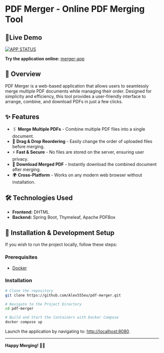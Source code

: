 # PDF Merger - Online PDF Merging Tool

## 🚀Live Demo
[![APP STATUS](https://img.shields.io/badge/app%20status-up-brightgreen?style=for-the-badge)](https://merger-app.almapas.com)

**Try the application online:** [merger-app](https://merger-app.almapas.com)

## 📖 Overview
PDF Merger is a web-based application that allows users to seamlessly merge multiple PDF documents while managing their order. Designed for simplicity and efficiency, this tool provides a user-friendly interface to arrange, combine, and download PDFs in just a few clicks.

## ✨ Features
- 🖇 **Merge Multiple PDFs** - Combine multiple PDF files into a single document.
- 🔄 **Drag & Drop Reordering** - Easily change the order of uploaded files before merging.
- ⚡ **Fast & Secure** - No files are stored on the server, ensuring user privacy.
- 📂 **Download Merged PDF** - Instantly download the combined document after merging.
- 🌍 **Cross-Platform** - Works on any modern web browser without installation.

## 🛠️ Technologies Used
- **Frontend:** DHTML
- **Backend:** Spring Boot, Thymeleaf, Apache PDFBox

## 📜 Installation & Development Setup
If you wish to run the project locally, follow these steps:

### Prerequisites
- [Docker](https://www.docker.com/)

### Installation
```bash
# Clone the repository
git clone https://github.com/Alex555eu/pdf-merger.git

# Navigate to the Project Directory
cd pdf-merger

# Build and Start the Containers with Docker Compose
docker compose up

```
Launch the application by navigating to: [http://localhost:8080](http://localhost:8080).

---
**Happy Merging! 📝✨**

